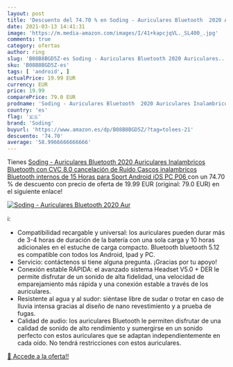 ```yaml
---
layout: post
title: 'Descuento del 74.70 % en Soding - Auriculares Bluetooth  2020 Aur'
date: 2021-03-13 14:41:31
image: 'https://m.media-amazon.com/images/I/41+kapcjqVL._SL400_.jpg'
comments: true
category: ofertas
author: ring
slug: 'B08B8BGD5Z-es Soding - Auriculares Bluetooth 2020 Auriculares...'
sku: 'B08B8BGD5Z-es'
tags: [ 'android', ]
actualPrice: 19.99 EUR
currency: EUR
price: 19.99
comparePrice: 79.0 EUR
prodname: 'Soding - Auriculares Bluetooth  2020 Auriculares Inalambricos Bluetooth con CVC 8.0 cancelación de Ruido  Cascos inalambricos Bluetooth internos de 15 Horas para Sport Android iOS PC  P06 '
country: 'es'
flag: '🇪🇸'
brand: 'Soding'
buyurl: 'https://www.amazon.es/dp/B08B8BGD5Z/?tag=tolees-21'
descuento: '74.70'
average: '58.9966666666666'
---
```


Tienes [Soding - Auriculares Bluetooth  2020 Auriculares Inalambricos Bluetooth con CVC 8.0 cancelación de Ruido  Cascos inalambricos Bluetooth internos de 15 Horas para Sport Android iOS PC  P06 ](https://www.amazon.es/dp/B08B8BGD5Z/?tag=tolees-21) con un 74.70 % de descuento con precio de oferta de 19.99 EUR (original: 79.0 EUR) en el siguiente enlace!

[![Soding - Auriculares Bluetooth  2020 Aur](https://m.media-amazon.com/images/I/41+kapcjqVL._SL400_.jpg)](https://www.amazon.es/dp/B08B8BGD5Z/?tag=tolees-21)

ℹ️:

- Compatibilidad recargable y universal: los auriculares pueden durar más de 3-4 horas de duración de la batería con una sola carga y 10 horas adicionales en el estuche de carga compacto. Bluetooth bluetooth 5.12 es compatible con todos los Android, Ipad y PC.
- Servicio: contáctenos si tiene alguna pregunta. ¡Gracias por tu apoyo!
- Conexión estable RÁPIDA: el avanzado sistema Headset V5.0 + DER le permite disfrutar de un sonido de alta fidelidad, una velocidad de emparejamiento más rápida y una conexión estable a través de los auriculares.
- Resistente al agua y al sudor: siéntase libre de sudar o trotar en caso de lluvia intensa gracias al diseño de nano revestimiento y a prueba de fugas.
- Calidad de audio: los auriculares Bluetooth le permiten disfrutar de una calidad de sonido de alto rendimiento y sumergirse en un sonido perfecto con estos auriculares que se adaptan independientemente en cada oído. No tendrá restricciones con estos auriculares.

[🛒 Accede a la oferta!!](https://www.amazon.es/dp/B08B8BGD5Z/?tag=tolees-21)
